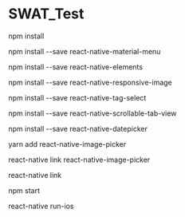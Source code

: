 # SWAT_Test
npm install


npm install --save react-native-material-menu

npm install --save react-native-elements

npm install --save react-native-responsive-image

npm install --save react-native-tag-select

npm install --save react-native-scrollable-tab-view

npm install --save react-native-datepicker

yarn add react-native-image-picker

react-native link react-native-image-picker

react-native link

npm start

react-native run-ios
